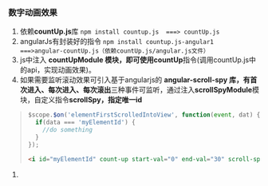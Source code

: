 ### 数字动画效果

1. 依赖**countUp.js**库  `npm install countup.js  ===> countUp.js`
2. angularJs有封装好的指令  `npm install countup.js-angular1 ===>angular-countUp.js（依赖countUp.js/angular.js文件）`
3. js中注入 **countUpModule  **模块，即可使用**countUp**指令\(调用countUp.js中的api，实现动画效果\)。
4. 如果需要监听滚动效果可引入基于angularjs的 **angular-scroll-spy **库，有**首次进入、每次进入、每次滚出**三种事件可监听，通过注入**scrollSpyModule**模块，自定义指令**scrollSpy，**指定唯一**id**

> ```js
> $scope.$on('elementFirstScrolledIntoView', function(event, dat) {
>   if(data === 'myElementId') {
>     //do something
>   }
> });
> ```
>
> ```html
> <i id="myElementId" count-up start-val="0" end-val="30" scroll-spy-event="elementFirstScrolledIntoView" scroll-spy></i>
> ```

1. 


